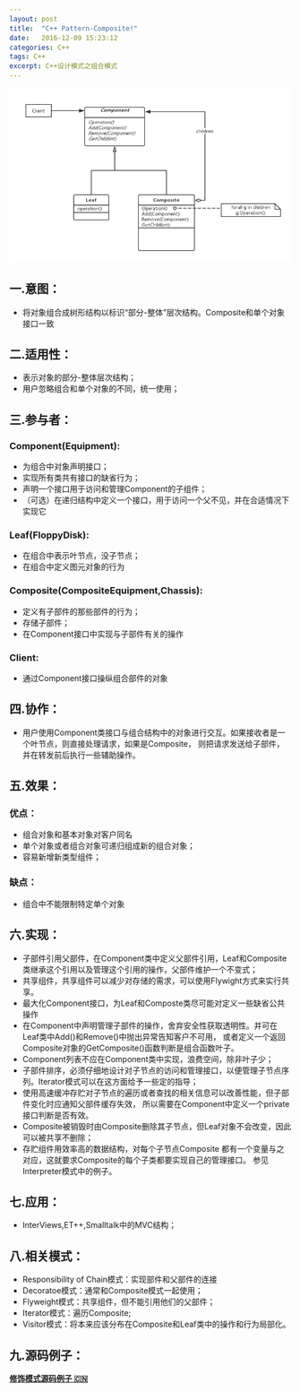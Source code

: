 ```yaml
---
layout: post
title:  "C++ Pattern-Composite!"
date:   2016-12-09 15:23:12
categories: C++
tags: C++
excerpt: C++设计模式之组合模式
---
```


![github](https://github.com/cheng668/image/blob/master/%E7%BB%84%E5%90%88%E6%A8%A1%E5%BC%8F.png) 

## 一.意图：
  

* 将对象组合成树形结构以标识“部分-整体”层次结构。Composite和单个对象接口一致

## 二.适用性：
  
* 表示对象的部分-整体层次结构；
* 用户忽略组合和单个对象的不同，统一使用；

## 三.参与者：
  
### Component(Equipment):
* 为组合中对象声明接口；
* 实现所有类共有接口的缺省行为；
* 声明一个接口用于访问和管理Component的子组件；
* （可选）在递归结构中定义一个接口，用于访问一个父不见，并在合适情况下实现它
### Leaf(FloppyDisk):
* 在组合中表示叶节点，没子节点；
* 在组合中定义图元对象的行为
### Composite(CompositeEquipment,Chassis):
* 定义有子部件的那些部件的行为；
* 存储子部件；
* 在Component接口中实现与子部件有关的操作
### Client:
* 通过Component接口操纵组合部件的对象

## 四.协作：
  
* 用户使用Component类接口与组合结构中的对象进行交互。如果接收者是一个叶节点，则直接处理请求，如果是Composite，
则把请求发送给子部件，并在转发前后执行一些辅助操作。

## 五.效果：
  
### 优点：
* 组合对象和基本对象对客户同名
* 单个对象或者组合对象可递归组成新的组合对象；
* 容易新增新类型组件；
### 缺点：
* 组合中不能限制特定单个对象

## 六.实现：
  
* 子部件引用父部件，在Component类中定义父部件引用，Leaf和Composite类继承这个引用以及管理这个引用的操作，父部件维护一个不变式；
* 共享组件，共享组件可以减少对存储的需求，可以使用Flywight方式来实行共享。
* 最大化Component接口，为Leaf和Composte类尽可能对定义一些缺省公共操作
* 在Component中声明管理子部件的操作，舍弃安全性获取透明性。并可在Leaf类中Add()和Remove()中抛出异常告知客户不可用，
或者定义一个返回Composite对象的GetComposite()函数判断是组合函数叶子。
* Component列表不应在Component类中实现，浪费空间，除非叶子少；
* 子部件排序，必须仔细地设计对子节点的访问和管理接口，以便管理子节点序列。Iterator模式可以在这方面给予一些定的指导；
* 使用高速缓冲存贮对子节点的遍历或者查找的相关信息可以改善性能，但子部件变化时应通知父部件缓存失效，
所以需要在Component中定义一个private接口判断是否有效。
* Composite被销毁时由Composite删除其子节点，但Leaf对象不会改变，因此可以被共享不删除；
* 存贮组件用效率高的数据结构，对每个子节点Composite 都有一个变量与之对应，这就要求Composite的每个子类都要实现自己的管理接口。
    参见Interpreter模式中的例子。

## 七.应用：
  
* InterViews,ET++,Smalltalk中的MVC结构；
 
## 八.相关模式：
  
* Responsibility of Chain模式：实现部件和父部件的连接
* Decoratoe模式：通常和Composite模式一起使用；
* Flyweight模式：共享组件，但不能引用他们的父部件；
* Iterator模式：遍历Composite;
* Visitor模式：将本来应该分布在Composite和Leaf类中的操作和行为局部化。

## 九.源码例子：

**[修饰模式源码例子 🇨🇳](https://github.com/cheng668/Pattern-Composite)**